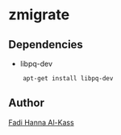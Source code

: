 # zmigrate

## Dependencies
* libpq-dev
```
	apt-get install libpq-dev
```

## Author
[Fadi Hanna Al-Kass](https://github.com/alkass)

